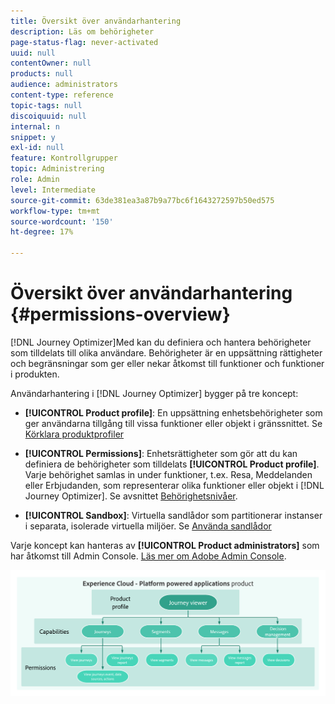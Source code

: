 ```yaml
---
title: Översikt över användarhantering
description: Läs om behörigheter
page-status-flag: never-activated
uuid: null
contentOwner: null
products: null
audience: administrators
content-type: reference
topic-tags: null
discoiquuid: null
internal: n
snippet: y
exl-id: null
feature: Kontrollgrupper
topic: Administrering
role: Admin
level: Intermediate
source-git-commit: 63de381ea3a87b9a77bc6f1643272597b50ed575
workflow-type: tm+mt
source-wordcount: '150'
ht-degree: 17%

---
```


# Översikt över användarhantering {#permissions-overview}

[!DNL Journey Optimizer]Med kan du definiera och hantera behörigheter som tilldelats till olika användare.  Behörigheter är en uppsättning rättigheter och begränsningar som ger eller nekar åtkomst till funktioner och funktioner i produkten.

Användarhantering i [!DNL Journey Optimizer] bygger på tre koncept:

* **[!UICONTROL Product profile]**: En uppsättning enhetsbehörigheter som ger användarna tillgång till vissa funktioner eller objekt i gränssnittet. Se [Körklara produktprofiler](ootb-product-profiles.md)

* **[!UICONTROL Permissions]**: Enhetsrättigheter som gör att du kan definiera de behörigheter som tilldelats  **[!UICONTROL Product profile]**. Varje behörighet samlas in under funktioner, t.ex. Resa, Meddelanden eller Erbjudanden, som representerar olika funktioner eller objekt i [!DNL Journey Optimizer]. Se avsnittet [Behörighetsnivåer](high-low-permissions.md).

* **[!UICONTROL Sandbox]**: Virtuella sandlådor som partitionerar instanser i separata, isolerade virtuella miljöer. Se [Använda sandlådor](sandboxes.md)

Varje koncept kan hanteras av **[!UICONTROL Product administrators]** som har åtkomst till Admin Console. [Läs mer om Adobe Admin Console](https://helpx.adobe.com/enterprise/managing/user-guide.html).

![](../assets/do-not-localize/permissions_2.png)
